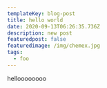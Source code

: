 ```yaml
---
templateKey: blog-post
title: hello world
date: 2020-09-13T06:26:35.736Z
description: new post
featuredpost: false
featuredimage: /img/chemex.jpg
tags:
  - foo
---
```

helloooooooo